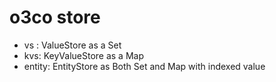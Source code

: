 # o3co store 

 - vs : ValueStore as a Set
 - kvs: KeyValueStore as a Map
 - entity: EntityStore as Both Set and Map with indexed value


